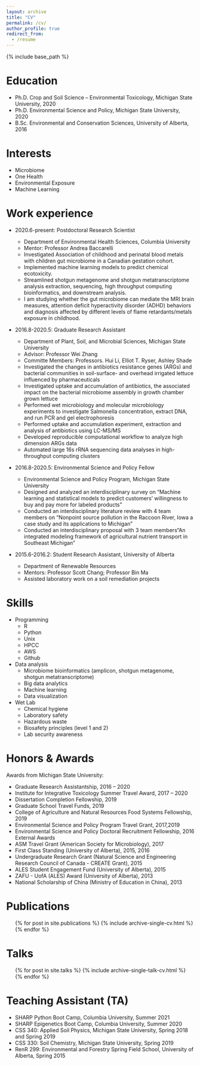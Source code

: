 ```yaml
---
layout: archive
title: "CV"
permalink: /cv/
author_profile: true
redirect_from:
  - /resume
---
```


{% include base_path %}

Education
======
* Ph.D. Crop and Soil Science – Environmental Toxicology, Michigan State University, 2020
* Ph.D. Environmental Science and Policy, Michigan State University, 2020
* B.Sc. Environmental and Conservation Sciences, University of Alberta, 2016

Interests
======
* Microbiome
* One Health
* Environmental Exposure
* Machine Learning

Work experience
======
* 2020.6-present: Postdoctoral Research Scientist
  * Department of Environmental Health Sciences, Columbia University
  * Mentor: Professor Andrea Baccarelli
  * Investigated Association of childhood and perinatal blood metals with children gut microbiome in a Canadian gestation cohort.
  * Implemented machine learning models to predict chemical ecotoxicity. 
  * Streamlined shotgun metagenome and shotgun metatranscriptome analysis extraction, sequencing, high throughput computing bioinformatics, and downstream analysis. 
  * I am studying whether the gut microbiome can mediate the MRI brain measures, attention deficit hyperactivity disorder (ADHD) behaviors and diagnosis affected by different levels of flame retardants/metals exposure in childhood.


* 2016.8-2020.5: Graduate Research Assistant
  * Department of Plant, Soil, and Microbial Sciences, Michigan State University
  * Advisor: Professor Wei Zhang
  * Committe Members: Professors. Hui Li, Elliot T. Ryser, Ashley Shade
  * Investigated the changes in antibiotics resistance genes (ARGs) and bacterial communities in soil-surface- and overhead irrigated lettuce influenced by pharmaceuticals
  * Investigated uptake and accumulation of antibiotics, the associated impact on the bacterial microbiome assembly in growth chamber grown lettuce
  * Performed wet microbiology and molecular microbiology experiments to investigate Salmonella concentration, extract DNA, and run PCR and gel electrophoresis
  * Performed uptake and accumulation experiment, extraction and analysis of antibiotics using LC-MS/MS
  * Developed reproducible computational workflow to analyze high dimension ARGs data
  * Automated large 16s rRNA sequencing data analyses in high-throughput computing clusters

  
* 2016.8-2020.5: Environmental Science and Policy Fellow
  * Environmental Science and Policy Program, Michigan State University
  * Designed and analyzed an interdisciplinary survey on “Machine learning and statistical models to predict customers’ willingness to buy and pay more for labeled products”
  * Conducted an interdisciplinary literature review with 4 team members on “Nonpoint source pollution in the Raccoon River, Iowa a case study and its applications to Michigan”
  * Conducted an interdisciplinary proposal with 3 team members“An integrated modeling framework of agricultural nutrient transport in Southeast Michigan”

* 2015.6-2016.2: Student Research Assistant, University of Alberta
  * Department of Renewable Resources
  * Mentors: Professor Scott Chang; Professor Bin Ma
  * Assisted laboratory work on a soil remediation projects


Skills
======
* Programming
  * R
  * Python
  * Unix
  * HPCC
  * AWS
  * Github
* Data analysis
  *  Microbiome bioinformatics (amplicon, shotgun metagenome, shotgun metatranscriptome)
  *  Big data analytics
  *  Machine learning
  *  Data visualization
* Wet Lab
  * Chemical hygiene
  * Laboratory safety
  * Hazardous waste
  * Biosafety principles (level 1 and 2)
  * Lab security awareness


Honors & Awards
=====
Awards from Michigan State University: 
* Graduate Research Assistantship, 2016 – 2020
* Institute for Integrative Toxicology Summer Travel Award, 2017 – 2020
* Dissertation Completion Fellowship, 2019
* Graduate School Travel Funds, 2019
* College of Agriculture and Natural Resources Food Systems Fellowship, 2019
* Environmental Science and Policy Program Travel Grant, 2017,2019
* Environmental Science and Policy Doctoral Recruitment Fellowship, 2016
External Awards
* ASM Travel Grant (American Society for Microbiology), 2017
* First Class Standing (University of Alberta), 2015, 2016
* Undergraduate Research Grant (Natural Science and Engineering Research Council of Canada - CREATE Grant), 2015
* ALES Student Engagement Fund (University of Alberta), 2015
* ZAFU - UofA (ALES) Award  (University of Alberta), 2013
* National Scholarship of China (Ministry of Education in China), 2013



Publications
======
  <ul>{% for post in site.publications %}
    {% include archive-single-cv.html %}
  {% endfor %}</ul>
  
Talks
======
  <ul>{% for post in site.talks %}
    {% include archive-single-talk-cv.html %}
  {% endfor %}</ul>
  
Teaching Assistant (TA)
======
* SHARP Python Boot Camp, Columbia University, Summer 2021
* SHARP Epigenetics Boot Camp, Columbia University, Summer 2020
* CSS 340: Applied Soil Physics, Michigan State University, Spring 2018 and Spring 2019
* CSS 330: Soil Chemistry, Michigan State University, Spring 2019
* RenR 299: Environmental and Forestry Spring Field School, University of Alberta, Spring 2015
  
